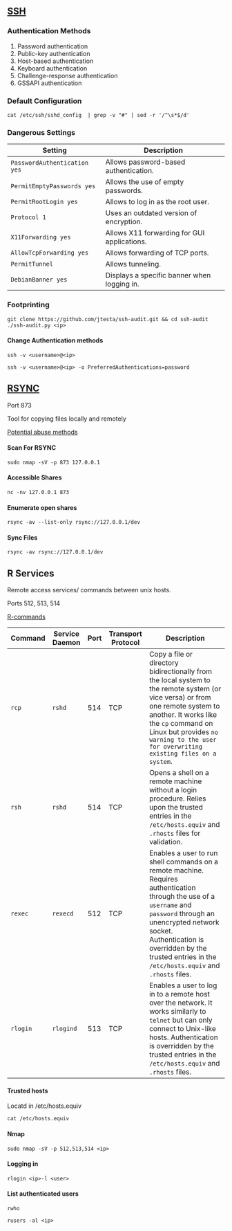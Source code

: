 ## [SSH](https://en.wikipedia.org/wiki/Secure_Shell)
### Authentication Methods
1. Password authentication
2. Public-key authentication
3. Host-based authentication
4. Keyboard authentication
5. Challenge-response authentication
6. GSSAPI authentication

### Default Configuration 
```shell-session
cat /etc/ssh/sshd_config  | grep -v "#" | sed -r '/^\s*$/d'
```
### Dangerous Settings 

|**Setting**|**Description**|
|---|---|
|`PasswordAuthentication yes`|Allows password-based authentication.|
|`PermitEmptyPasswords yes`|Allows the use of empty passwords.|
|`PermitRootLogin yes`|Allows to log in as the root user.|
|`Protocol 1`|Uses an outdated version of encryption.|
|`X11Forwarding yes`|Allows X11 forwarding for GUI applications.|
|`AllowTcpForwarding yes`|Allows forwarding of TCP ports.|
|`PermitTunnel`|Allows tunneling.|
|`DebianBanner yes`|Displays a specific banner when logging in.|

### Footprinting
```shell-session
git clone https://github.com/jtesta/ssh-audit.git && cd ssh-audit
./ssh-audit.py <ip>
```

#### Change Authentication methods 
```shell-session
ssh -v <username>@<ip>
```
```shell-session
ssh -v <username>@<ip> -o PreferredAuthentications=password
```

## [RSYNC](https://linux.die.net/man/1/rsync)

Port 873 

Tool for copying files locally and remotely
 
[Potential abuse methods](https://book.hacktricks.xyz/network-services-pentesting/873-pentesting-rsync)

#### Scan For RSYNC 
```shell-session
sudo nmap -sV -p 873 127.0.0.1
```

#### Accessible Shares
```shell-session
nc -nv 127.0.0.1 873
```

#### Enumerate open shares
```shell-session
rsync -av --list-only rsync://127.0.0.1/dev
```

#### Sync Files 
```shell-session 
rsync -av rsync://127.0.0.1/dev
```

## R Services 

Remote access services/ commands between unix hosts.

Ports 512, 513, 514 

[R-commands](https://en.wikipedia.org/wiki/Berkeley_r-commands)

|**Command**|**Service Daemon**|**Port**|**Transport Protocol**|**Description**|
|---|---|---|---|---|
|`rcp`|`rshd`|514|TCP|Copy a file or directory bidirectionally from the local system to the remote system (or vice versa) or from one remote system to another. It works like the `cp` command on Linux but provides `no warning to the user for overwriting existing files on a system`.|
|`rsh`|`rshd`|514|TCP|Opens a shell on a remote machine without a login procedure. Relies upon the trusted entries in the `/etc/hosts.equiv` and `.rhosts` files for validation.|
|`rexec`|`rexecd`|512|TCP|Enables a user to run shell commands on a remote machine. Requires authentication through the use of a `username` and `password` through an unencrypted network socket. Authentication is overridden by the trusted entries in the `/etc/hosts.equiv` and `.rhosts` files.|
|`rlogin`|`rlogind`|513|TCP|Enables a user to log in to a remote host over the network. It works similarly to `telnet` but can only connect to Unix-like hosts. Authentication is overridden by the trusted entries in the `/etc/hosts.equiv` and `.rhosts` files.|

#### Trusted hosts
Locatd in /etc/hosts.equiv
```shell-session
cat /etc/hosts.equiv
```

#### Nmap 
```shell-session
sudo nmap -sV -p 512,513,514 <ip>
```

#### Logging in 
```shell-session
rlogin <ip>-l <user>
```

#### List authenticated users 
```shell-session
rwho
```
```shell-session
rusers -al <ip>
```
